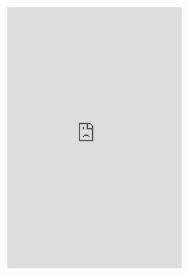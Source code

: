 <iframe class="studyStackFlashcardIframe" src="https://www.studystack.com/iflashcardnew-4385103" width="400" height="600" frameborder="0" scrolling="no" style="overflow:hidden"></iframe>
